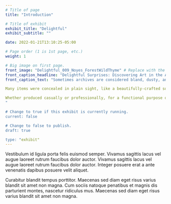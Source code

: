 ```yaml
---
# Title of page
title: "Introduction"

# Title of exhibit
exhibit_title: "Delightful"
exhibit_subtitle: ""

date: 2022-01-21T13:10:25-05:00

# Page order (1 is 1st page, etc.)
weight: 1 

# Big image on first page.
front_image: "Delightful_009_Noyes_ForestWildThyme" # Replace with the real image
front_caption_headline: "Delightful Surprises: Discovering Art in the Archives"
front_caption_text: "Sometimes archives are considered bland, dusty, and (gasp!) boring. Fortunately, there is more to archives than the text in diaries, drafts, letters, memos, and reports. The work of archivists and researchers is more than sorting through mounds of homogeneous paper. Working with archival collections can lead to delightful surprises; some of which we would even call "art." Featuring items selected from Burns Library archival collections, this exhibit proves that beautiful, well-crafted, and sometimes amusing artwork can be found in the most unexpected places. 

Many items were concealed in plain sight, like a beautifully-crafted souvenir scrapbook from the Isle of Springs, which was stored in an ugly box that looked like a solid block of cardboard. A tribunal notebook kept by Irish author Flann O’Brien contains doodles scribbled throughout and shows how some art is serendipitously preserved merely due to its context. Other artistic works—like the embroidery and hand-printing by Cuala Press—were more expected, but still fun finds.

Whether produced casually or professionally, for a functional purpose or to express creativity, art will always be a treat to discover in the archives. We hope you'll find something delightful to draw your attention here. 
"

# Change to true if this exhibit is currently running.
current: false

# Change to false to publish.
draft: true

type: "exhibit"
---
```


Vestibulum id ligula porta felis euismod semper. Vivamus sagittis lacus vel augue laoreet rutrum faucibus dolor auctor. Vivamus sagittis lacus vel augue laoreet rutrum faucibus dolor auctor. Integer posuere erat a ante venenatis dapibus posuere velit aliquet.

Curabitur blandit tempus porttitor. Maecenas sed diam eget risus varius blandit sit amet non magna. Cum sociis natoque penatibus et magnis dis parturient montes, nascetur ridiculus mus. Maecenas sed diam eget risus varius blandit sit amet non magna.